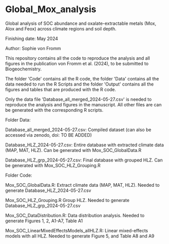 # Global_Mox_analysis
Global analysis of SOC abundance and oxalate-extractable metals (Mox, Alox and Feox) across climate regions and soil depth.

Finishing date: May 2024

Author: Sophie von Fromm

This repository contains all the code to reproduce the analysis and all figures in the publication von Fromm et al. (2024), to be submitted to Biogeochemistry.

The folder 'Code' contains all the R code, the folder 'Data' contains all the data needed to run the R Scripts and the folder 'Output' contains all the figures and tables that are produced with the R code.

Only the data file 'Database_all_merged_2024-05-27.csv' is needed to reproduce the analysis and figures in the manuscript. All other files are can be generated with the corresponding R scripts. 


Folder Data:

  Database_all_merged_2024-05-27.csv: Compiled dataset (can also be accessed via zenodo, doi: TO BE ADDED)
  
  Database_HLZ_2024-05-27.csv: Entire database with extracted climate data (MAP, MAT, HLZ). Can be generated with Mox_SOC_GlobalData.R
  
  Database_HLZ_grp_2024-05-27.csv: Final database with grouped HLZ. Can be generated with Mox_SOC_HLZ_Grouping.R
  

Folder Code:

  Mox_SOC_GlobalData.R: Extract climate data (MAP, MAT, HLZ). Needed to generate Database_HLZ_2024-05-27.csv
  
  Mox_SOC_HLZ_Grouping.R Group HLZ. Needed to generate Database_HLZ_grp_2024-05-27.csv
  
  Mox_SOC_DataDistribution.R: Data distribution analysis. Needed to generate Figures 1, 2, A1-A7, Table A1

  Mox_SOC_LinearMixedEffectsModels_allHLZ.R: Linear mixed-effects models with all HLZ. Needed to generate Figure 5, and Table A8 and A9
